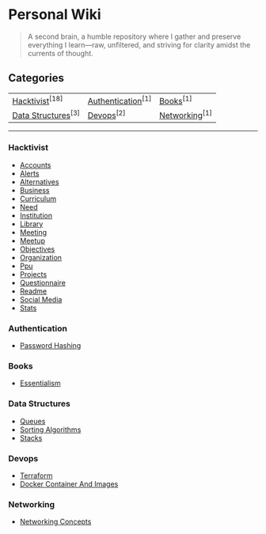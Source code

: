 <h1 align="left">Personal Wiki</h1>

> A second brain, a humble repository where I gather and preserve everything I learn—raw, unfiltered, and striving for clarity amidst the currents of thought.




## Categories
<table align="center">
<tbody>
<tr>
<td><a href="#hacktivist">Hacktivist</a><sup>[18]</sup></td>
<td><a href="#authentication">Authentication</a><sup>[1]</sup></td>
<td><a href="#books">Books</a><sup>[1]</sup></td>
</tr>
<tr>
<td><a href="#data-structures">Data Structures</a><sup>[3]</sup></td>
<td><a href="#devops">Devops</a><sup>[2]</sup></td>
<td><a href="#networking">Networking</a><sup>[1]</sup></td>
</tr>
</tbody>
</table>

---




### Hacktivist

<ul>
<li><a href="/Hacktivist/ACCOUNTS">Accounts</a></li>
<li><a href="/Hacktivist/ALERTS">Alerts</a></li>
<li><a href="/Hacktivist/ALTERNATIVES">Alternatives</a></li>
<li><a href="/Hacktivist/BUSINESS">Business</a></li>
<li><a href="/Hacktivist/CURRICULUM">Curriculum</a></li>
<li><a href="/Hacktivist/NEED">Need</a></li>
<li><a href="/Hacktivist/INSTITUTION">Institution</a></li>
<li><a href="/Hacktivist/LIBRARY">Library</a></li>
<li><a href="/Hacktivist/MEETING">Meeting</a></li>
<li><a href="/Hacktivist/MEETUP">Meetup</a></li>
<li><a href="/Hacktivist/OBJECTIVES">Objectives</a></li>
<li><a href="/Hacktivist/ORGANIZATION">Organization</a></li>
<li><a href="/Hacktivist/PPU">Ppu</a></li>
<li><a href="/Hacktivist/PROJECTS">Projects</a></li>
<li><a href="/Hacktivist/QUESTIONNAIRE">Questionnaire</a></li>
<li><a href="/Hacktivist/README">Readme</a></li>
<li><a href="/Hacktivist/SOCIAL_MEDIA">Social Media</a></li>
<li><a href="/Hacktivist/STATS">Stats</a></li>
</ul>




### Authentication

<ul>
<li><a href="/authentication/password_hashing">Password Hashing</a></li>
</ul>




### Books

<ul>
<li><a href="/books/essentialism">Essentialism</a></li>
</ul>




### Data Structures

<ul>
<li><a href="/data structures/queues">Queues</a></li>
<li><a href="/data structures/sorting_algorithms">Sorting Algorithms</a></li>
<li><a href="/data structures/stacks">Stacks</a></li>
</ul>




### Devops

<ul>
<li><a href="/devops/terraform">Terraform</a></li>
<li><a href="/devops/docker_container_and_images">Docker Container And Images</a></li>
</ul>




### Networking

<ul>
<li><a href="/networking/networking_concepts">Networking Concepts</a></li>
</ul>

